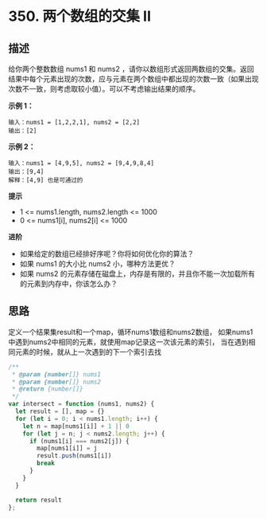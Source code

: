 # 350. 两个数组的交集 II

## 描述

给你两个整数数组 nums1 和 nums2 ，请你以数组形式返回两数组的交集。返回结果中每个元素出现的次数，应与元素在两个数组中都出现的次数一致（如果出现次数不一致，则考虑取较小值）。可以不考虑输出结果的顺序。


**示例 1：**

```
输入：nums1 = [1,2,2,1], nums2 = [2,2]
输出：[2]
```

**示例 2：**

```
输入：nums1 = [4,9,5], nums2 = [9,4,9,8,4]
输出：[9,4]
解释：[4,9] 也是可通过的
```

**提示**

- 1 <= nums1.length, nums2.length <= 1000
- 0 <= nums1[i], nums2[i] <= 1000

**进阶**

- 如果给定的数组已经排好序呢？你将如何优化你的算法？
- 如果 nums1 的大小比 nums2 小，哪种方法更优？
- 如果 nums2 的元素存储在磁盘上，内存是有限的，并且你不能一次加载所有的元素到内存中，你该怎么办？

## 思路

定义一个结果集result和一个map，循环nums1数组和nums2数组，
如果nums1中遇到nums2中相同的元素，就使用map记录这一次该元素的索引，
当在遇到相同元素的时候，就从上一次遇到的下一个索引去找

```javascript
/**
 * @param {number[]} nums1
 * @param {number[]} nums2
 * @return {number[]}
 */
var intersect = function (nums1, nums2) {
  let result = [], map = {}
  for (let i = 0; i < nums1.length; i++) {
    let n = map[nums1[i]] + 1 || 0
    for (let j = n; j < nums2.length; j++) {
      if (nums1[i] === nums2[j]) {
        map[nums1[i]] = j
        result.push(nums1[i])
        break
      }
    }
  }

  return result
};
```